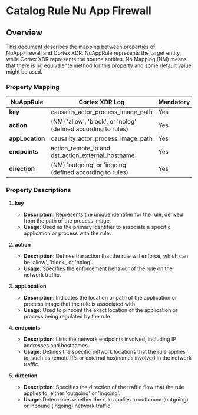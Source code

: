 # Catalog Rule Nu App Firewall

## Overview

This document describes the mapping between properties of NuAppFirewall and Cortex XDR. NuAppRule represents the target entity, while Cortex XDR represents the source entities. No Mapping (NM) means that there is no equivalente method for this property and some default value might be used.

### Property Mapping

| NuAppRule               | Cortex XDR Log                              | Mandatory |
|-------------------------|---------------------------------------------|-----------|
| **key**                 | causality_actor_process_image_path                           | Yes       |
| **action**              | (NM) 'allow', 'block', or 'nolog' (defined according to rules) | Yes       |
| **appLocation**         | causality_actor_process_image_path | Yes       |
| **endpoints**           | action_remote_ip and dst_action_external_hostname | Yes       |
| **direction**           | (NM) 'outgoing' or 'ingoing' (defined according to rules)                    | Yes       |

### Property Descriptions

1. **key**
   - **Description**: Represents the unique identifier for the rule, derived from the path of the process image.
   - **Usage**: Used as the primary identifier to associate a specific application or process with the rule.

2. **action**
   - **Description**: Defines the action that the rule will enforce, which can be 'allow', 'block', or 'nolog'.
   - **Usage**: Specifies the enforcement behavior of the rule on the network traffic.

3. **appLocation**
   - **Description**: Indicates the location or path of the application or process image that the rule is associated with.
   - **Usage**: Used to pinpoint the exact location of the application or process being regulated by the rule.

4. **endpoints**
   - **Description**: Lists the network endpoints involved, including IP addresses and hostnames.
   - **Usage**: Defines the specific network locations that the rule applies to, such as remote IPs or external hostnames involved in the network traffic.

5. **direction**
   - **Description**: Specifies the direction of the traffic flow that the rule applies to, either 'outgoing' or 'ingoing'.
   - **Usage**: Determines whether the rule applies to outbound (outgoing) or inbound (ingoing) network traffic.


